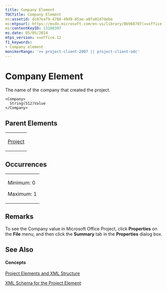 ```yaml
---
title: Company Element
TOCTitle: Company Element
ms:assetid: dc87eaf9-4788-49d9-85ae-a8fa01d7debe
ms:mtpsurl: https://msdn.microsoft.com/en-us/library/Bb968707(v=office.12)
ms:contentKeyID: 13188397
ms.date: 05/05/2014
mtps_version: v=office.12
f1_keywords:
- Company element
monikerRange: '>= project-client-2007 || project-client-odc'
---
```


# Company Element




The name of the company that created the project.

    <Company>
      String(512)Value
    </Company>

## Parent Elements

<table>
<colgroup>
<col style="width: 100%" />
</colgroup>
<tbody>
<tr class="odd">
<td><p><a href="bb968701(v=office.12).md">Project</a></p></td>
</tr>
</tbody>
</table>

## Occurrences

<table>
<colgroup>
<col style="width: 100%" />
</colgroup>
<tbody>
<tr class="odd">
<td><p>Minimum: 0</p>
<p>Maximum: 1</p></td>
</tr>
</tbody>
</table>

## Remarks

To see the Company value in Microsoft Office Project, click **Properties** on the **File** menu, and then click the **Summary** tab in the **Properties** dialog box.

## See Also

#### Concepts

[Project Elements and XML Structure](project-elements-and-xml-structure.md)

[XML Schema for the Project Element](xml-schema-for-the-project-element.md)

